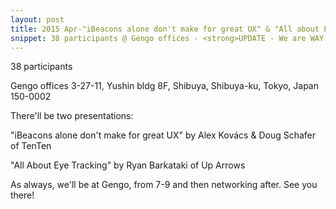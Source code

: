 ```yaml
---
layout: post
title: 2015 Apr-"iBeacons alone don't make for great UX" & "All about Eye Tracking"
snippet: 38 participants @ Gengo offices - <strong>UPDATE - We are WAY above capacity. If you aren't on the list, we are afraid it will not -
---
```

38 participants

Gengo offices 3-27-11, Yushin bldg 8F, Shibuya, Shibuya-ku, Tokyo, Japan 150-0002

There'll be two presentations:

"iBeacons alone don't make for great UX" by Alex Kovács &amp; Doug Schafer of TenTen

"All About Eye Tracking" by Ryan Barkataki of Up Arrows

As always, we'll be at Gengo, from 7-9 and then networking after. See you there!


